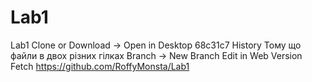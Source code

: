 # Lab1
Lab1
Clone or Download -> Open in Desktop 
68c31c7 History
Тому що файли в двох різних гілках
Branch -> New Branch
Edit in Web Version
Fetch 
https://github.com/RoffyMonsta/Lab1